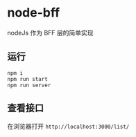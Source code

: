 # node-bff
nodeJs 作为 BFF 层的简单实现

## 运行

```cli
npm i 
npm run start
npm run server
```

## 查看接口

在浏览器打开 `http://localhost:3000/list/`
